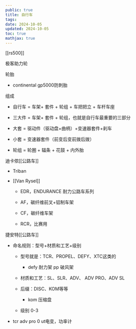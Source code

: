 ```yaml
---
public: true
title: 自行车
tags:
date: 2024-10-05
updated: 2024-10-05
toc: true
mathjax: true
---
```




[[rs500]]

极客助力轮

轮胎

  + continental gp5000防刺胎

组成

  + 自行车 = 车架+  套件 + 轮组 + 车把把立 + 车杆车座

  + 三大件 = 车架+  套件 + 轮组，也就是自行车最重要的三部分

  + 大套 = 驱动件（驱动盘+曲柄）+变速器套件+刹车

  + 小套 = 变速器套件（前变后变前拨后拨）

  + 轮组 = 轮圈 + 辐条 + 花鼓 + 内外胎

迪卡侬[[公路车]]

  + Triban

  + [[Van Rysel]]

    + EDR，ENDURANCE 耐力公路车系列

    + AF，碳纤维前叉+铝制车架

    + CF，碳纤维车架

    + RCR，比赛用

捷安特[[公路车]]

  + 命名规则：型号+材质和工艺+级别

    + 型号就是：TCR、PROPEL、DEFY、XTC这类的

      + defy 耐力架
pp 破风架

    + 材质和工艺：SL、SLR、ADV、 ADV PRO、ADV SL

    + 后缀：DISC、KOM等等

      + kom 压缩盘

    + 级别 0-3

  + tcr adv pro 0 ut电变，功率计


